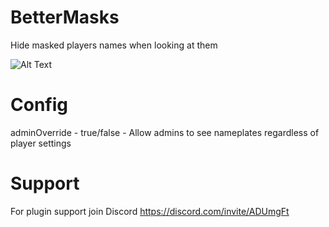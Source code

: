 # BetterMasks
Hide masked players names when looking at them

![Alt Text](https://files.catbox.moe/n8qcn9.gif)

# Config
adminOverride - true/false - Allow admins to see nameplates regardless of player settings

# Support
For plugin support join Discord https://discord.com/invite/ADUmgFt
